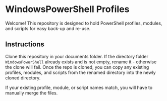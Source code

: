 # WindowsPowerShell Profiles

Welcome! This repository is designed to hold PowerShell profiles, modules, and scripts for easy back-up and re-use.

## Instructions

Clone this repository in your documents folder. If the directory folder `WindowsPowerShell` already exists and is not empty, rename it - otherwise the clone will fail. Once the repo is cloned, you can copy any existing profiles, modules, and scripts from the renamed directory into the newly cloned directory.

If your existing profile, module, or script names match, you will have to manually merge the files.
